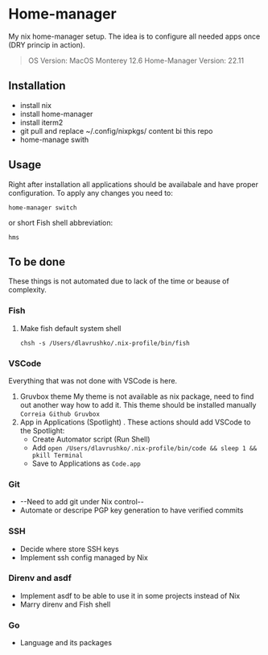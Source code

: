 # Home-manager
My nix home-manager setup.
The idea is to configure all needed apps once (DRY princip in action).

> OS Version: MacOS Monterey 12.6
> Home-Manager Version: 22.11

## Installation
- install nix
- install home-manager
- install iterm2
- git pull and replace ~/.config/nixpkgs/ content bi this repo
- home-manage swith

## Usage
Right after installation all applications should be availabale and have proper configuration.
To apply any changes you need to:
```shell
home-manager switch
```
or short Fish shell abbreviation:
```shell
hms
```
## To be done
These things is not automated due to lack of the time or beause of complexity.

### Fish
1. Make fish default system shell
    ```shell
    chsh -s /Users/dlavrushko/.nix-profile/bin/fish
    ```
### VSCode
Everything that was not done with VSCode is here.
1. Gruvbox theme
    My theme is not available as nix package, need to find out another way how to add it.
    This  theme should be installed manually `Correia Github Gruvbox`
2. App in Applications (Spotlight) .
These actions should add VSCode to the Spotlight:
    - Create Automator script (Run Shell)
    - Add `open /Users/dlavrushko/.nix-profile/bin/code && sleep 1 && pkill Terminal`
    - Save to Applications as `Code.app`

### Git
- --Need to add git under Nix control--
- Automate or descripe PGP key generation to have verified commits

### SSH
- Decide where store SSH keys
- Implement ssh config managed by Nix

### Direnv and asdf
- Implement asdf to be able to use it in some projects instead of Nix
- Marry direnv and Fish shell

### Go
- Language and its packages
